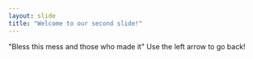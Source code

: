 ```yaml
---
layout: slide
title: "Welcome to our second slide!"
---
```

"Bless this mess and those who made it"
Use the left arrow to go back!
